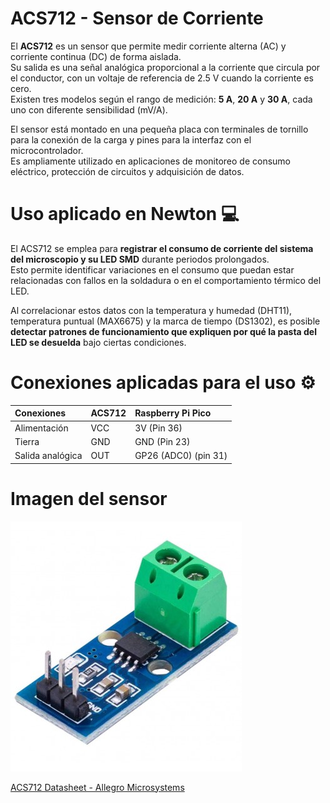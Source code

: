 # ACS712 - Sensor de Corriente

El **ACS712** es un sensor que permite medir corriente alterna (AC) y corriente continua (DC) de forma aislada.  
Su salida es una señal analógica proporcional a la corriente que circula por el conductor, con un voltaje de referencia de 2.5 V cuando la corriente es cero.  
Existen tres modelos según el rango de medición: **5 A**, **20 A** y **30 A**, cada uno con diferente sensibilidad (mV/A).

El sensor está montado en una pequeña placa con terminales de tornillo para la conexión de la carga y pines para la interfaz con el microcontrolador.  
Es ampliamente utilizado en aplicaciones de monitoreo de consumo eléctrico, protección de circuitos y adquisición de datos.

# Uso aplicado en Newton 💻

El ACS712 se emplea para **registrar el consumo de corriente del sistema del microscopio y su LED SMD** durante periodos prolongados.  
Esto permite identificar variaciones en el consumo que puedan estar relacionadas con fallos en la soldadura o en el comportamiento térmico del LED.

Al correlacionar estos datos con la temperatura y humedad (DHT11), temperatura puntual (MAX6675) y la marca de tiempo (DS1302), es posible **detectar patrones de funcionamiento que expliquen por qué la pasta del LED se desuelda** bajo ciertas condiciones.

# Conexiones aplicadas para el uso ⚙️

| Conexiones     | ACS712  | Raspberry Pi Pico |
| :------------- | :------ | :---------------- |
| Alimentación   | VCC     | 3V (Pin 36)       |
| Tierra         | GND     | GND (Pin 23)      |
| Salida analógica | OUT   | GP26 (ADC0) (pin 31)       |

# Imagen del sensor

![](img/sensor-de-corriente-30a-efecto-hall-acs712-arduino.jpg)

[ACS712 Datasheet - Allegro Microsystems](https://www.allegromicro.com/-/media/files/datasheets/acs712-datasheet.ashx)
